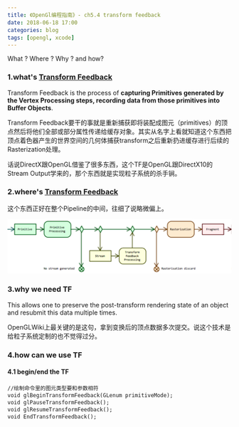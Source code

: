 ```yaml
---
title: 《OpenGl编程指南》- ch5.4 transform feedback
date: 2018-06-18 17:00
categories: blog
tags: [opengl, xcode]
---
```


What ? Where ? Why ? and how?

### 1.what's [Transform Feedback](https://www.khronos.org/opengl/wiki/Transform_Feedback)

Transform Feedback is the process of **capturing Primitives generated by the Vertex Processing steps, recording data from those primitives into Buffer Objects**. 

Transform Feedback要干的事就是重新捕获即将装配成图元（primitives）的顶点然后将他们全部或部分属性传递给缓存对象。其实从名字上看就知道这个东西把顶点着色器产生的世界空间的几何体捕获transform之后重新扔进缓存进行后续的Rasterization处理。

话说DirectX跟OpenGL借鉴了很多东西，这个TF是OpenGL跟DirectX10的Stream Output学来的，那个东西就是实现粒子系统的杀手锏。

### 2.where's [Transform Feedback](http://www.seas.upenn.edu/~pcozzi/OpenGLInsights/OpenGL44PipelineMap.pdf)

这个东西正好在整个Pipeline的中间，往细了说略微偏上。

![feedback](../assets/in-post/2018-06-30-opengl-feedback.png)

### 3.why we need TF

This allows one to preserve the post-transform rendering state of an object and resubmit this data multiple times.

OpenGLWiki上最关键的是这句，拿到变换后的顶点数据多次提交。说这个技术是给粒子系统定制的也不觉得过分。

### 4.how can we use TF

#### 4.1 begin/end the TF

    //绘制命令里的图元类型要和参数相符
    void glBeginTransformFeedback(GLenum primitiveMode);
    void glPauseTransformFeedback();
    void glResumeTransformFeedback();
    void EndTransformFeedback();
